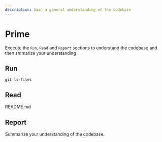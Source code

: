 ```yaml
---
description: Gain a general understanding of the codebase
---
```


# Prime

Execute the `Run`, `Read` and `Report` sections to understand the codebase and then smmarize your understanding

## Run

`git ls-files`

## Read

README.md

## Report

Summarize your understanding of the codebase.
